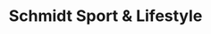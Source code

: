 ---
title: "Schmidt Sport & Lifestyle"
url: /dinkelsbuehl/schmidt-sport-und-lifestyle/
shop: Kleidung
---